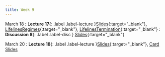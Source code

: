 ```yaml
---
title: Week 9
---
```


March 18
: **Lecture 17**{: .label .label-lecture }[Slides](g){:target="_blank"}, [LifelinesRegimes](){:target="_blank"}, [LifelinesTermination](){:target="_blank"}
: **Discussion 8**{: .label .label-disc } [Slides](){:target="_blank"}


March 20
: **Lecture 18**{: .label .label-lecture }[Slides](){:target="_blank"},  [Card Slides]()

